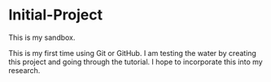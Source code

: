 # Initial-Project
This is my sandbox.

This is my first time using Git or GitHub. I am testing the water by creating this project and going through the tutorial. I hope to incorporate this into my research.
